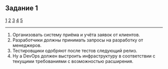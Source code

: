 
## Задание 1

 [1](https://ibb.co/fHvQwtC)
 [2](https://ibb.co/xzP1nP0)
 [3](https://ibb.co/8D1wyC6)
 [4](https://ibb.co/0M5c07y)
 [5](https://ibb.co/YPKxf7K)

---
1. Организовать систему приёма и учёта заявок от клиентов.
2. Разработчики должны принимать запросы на разработку от менеджеров.
3. Тестировщики одобряют после тестов следующий релиз. 
4. Ну а DevOps должен выстроить инфраструктуру в соответствии с текущими требованиями с возможностью расширения.




